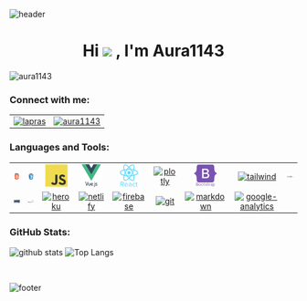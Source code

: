![header](https://capsule-render.vercel.app/api?type=Slice&color=9900ff&height=150&section=header&text=Welcome!!&animation=fadeIn&fontSize=80)

<h1 align="center">
  Hi 
  <img src="https://media.giphy.com/media/hvRJCLFzcasrR4ia7z/giphy.gif" width="30"/>
, I'm Aura1143
</h1>

<p align="left">
  <img src="https://komarev.com/ghpvc/?username=aura1143&label=Profile%20views&color=0e75b6&style=flat" alt="aura1143" />
</p>

<h3 align="left">Connect with me:</h3>
<table>
 <tr>
  <td align="center">
   <a href="https://lapras.com/public/UZPLDIL" target="blank">
    <img src="https://user-images.githubusercontent.com/81360876/169790418-42f10c90-715a-4768-932c-37144d508b27.svg" alt="lapras" width="40" />
   </a>
  </td>
  <td align="center">
   <a href="https://twitter.com/aura1143" target="blank">
    <img src="https://raw.githubusercontent.com/rahuldkjain/github-profile-readme-generator/master/src/images/icons/Social/twitter.svg" alt="aura1143" width="40" />
   </a>
  </td>
 </tr>
</table>

<h3 align="left">Languages and Tools:</h3>
<table>
 <tr>
  <td align="center">
   <a href="https://www.w3.org/html/" target="_blank" rel="noreferrer">
    <img src="https://raw.githubusercontent.com/devicons/devicon/master/icons/html5/html5-original-wordmark.svg" alt="html5" width="40" />
   </a>
  </td>
  <td align="center">  
   <a href="https://www.w3schools.com/css/" target="_blank" rel="noreferrer">
    <img src="https://raw.githubusercontent.com/devicons/devicon/master/icons/css3/css3-original-wordmark.svg" alt="css3" width="40" />
   </a>
  </td>
  <td align="center">
   <a href="https://developer.mozilla.org/en-US/docs/Web/JavaScript" target="_blank" rel="noreferrer">
    <img src="https://raw.githubusercontent.com/devicons/devicon/master/icons/javascript/javascript-original.svg" alt="javascript" width="40" />
   </a>
  </td>
  <td align="center">
   <a href="https://vuejs.org/" target="_blank" rel="noreferrer">
    <img src="https://raw.githubusercontent.com/devicons/devicon/master/icons/vuejs/vuejs-original-wordmark.svg" alt="vuejs" width="40" />
   </a>
  </td>
  <td align="center">
   <a href="https://reactjs.org/" target="_blank" rel="noreferrer">
    <img src="https://raw.githubusercontent.com/devicons/devicon/master/icons/react/react-original-wordmark.svg" alt="react" width="40" />
   </a>
  </td>
  <td align="center">
   <a href="https://plotly.com/" target="_blank" rel="noreferrer">
    <img src="https://user-images.githubusercontent.com/81360876/173191070-85b884b8-2310-4d23-90d0-82b134d4b4f5.svg" alt="plotly" width="40" />
   </a>
  </td>
  <td align="center">
   <a href="https://getbootstrap.com" target="_blank" rel="noreferrer">
    <img src="https://raw.githubusercontent.com/devicons/devicon/master/icons/bootstrap/bootstrap-plain-wordmark.svg" alt="bootstrap" width="40" />
   </a>
  </td>
  <td align="center">
   <a href="https://tailwindcss.com/" target="_blank" rel="noreferrer">
    <img src="https://www.vectorlogo.zone/logos/tailwindcss/tailwindcss-icon.svg" alt="tailwind" width="40" />
   </a>
  </td>
  <td align="center">
   <a href="https://nodejs.org" target="_blank" rel="noreferrer">
    <img src="https://raw.githubusercontent.com/devicons/devicon/master/icons/nodejs/nodejs-original-wordmark.svg" alt="nodejs" width="40" />
   </a>
  </td>
 </tr>
 <tr>
  <td align="center">
   <a href="https://www.php.net" target="_blank" rel="noreferrer">
    <img src="https://raw.githubusercontent.com/devicons/devicon/master/icons/php/php-original.svg" alt="php" width="40" />
   </a>
  </td>
  <td align="center">
   <a href="https://www.mysql.com/" target="_blank" rel="noreferrer">
    <img src="https://raw.githubusercontent.com/devicons/devicon/master/icons/mysql/mysql-original-wordmark.svg" alt="mysql" width="40" />
   </a>
  </td>
  <td align="center">
   <a href="https://heroku.com" target="_blank" rel="noreferrer">
    <img src="https://www.vectorlogo.zone/logos/heroku/heroku-icon.svg" alt="heroku" width="40" />
   </a>
  </td>
  <td align="center">
   <a href="https://www.netlify.com/" target="_blank" rel="noreferrer">
    <img src="https://user-images.githubusercontent.com/81360876/171396546-9e7894b1-9e6d-481f-9005-82f0b8ce5f2b.svg" alt="netlify" width="40" />
   </a>
  </td>
  <td align="center">
   <a href="https://firebase.google.com/" target="_blank" rel="noreferrer">
    <img src="https://www.vectorlogo.zone/logos/firebase/firebase-icon.svg" alt="firebase" width="40" />
   </a>
  </td>
  <td align="center">
   <a href="https://git-scm.com/" target="_blank" rel="noreferrer">
    <img src="https://www.vectorlogo.zone/logos/git-scm/git-scm-icon.svg" alt="git" width="40" />
   </a>
  </td>
  <td align="center">
   <a href="https://daringfireball.net/projects/markdown/" target="_blank" rel="noreferrer">
    <img src="https://user-images.githubusercontent.com/81360876/176209645-bb02ad1b-4535-41e4-a2ba-348fe5f156bc.svg" alt="markdown" width="40" />
   </a>
  </td>
  <td align="center">
   <a href="https://marketingplatform.google.com/about/analytics/" target="_blank" rel="noreferrer">
    <img src="https://user-images.githubusercontent.com/81360876/173191599-ee0eee53-7fab-41bf-a177-7fb662116dc9.svg" alt="google-analytics" width="40" />
   </a>
  </td>
 </tr>
</table>

<h3 align="left">GitHub Stats:</h3>
<p align="left">
 <img alt="github stats" height="150px" src="https://github-readme-stats.vercel.app/api?username=aura1143&hide_border=true&show_icons=true&include_all_commits=true&count_private=true&line_height=24&text_color=ffffff&icon_color=ffffff&bg_color=0,000428,004e92&title_color=ffffff"/>
 <img alt="Top Langs" height="150px" src="https://github-readme-stats.vercel.app/api/top-langs/?username=aura1143&hide_border=true&card_width=317&layout=compact&langs_count=5&text_color=ffffff&icon_color=ffffff&bg_color=0,004e92,000428&title_color=ffffff"/>
</p>
<br>

![footer](https://capsule-render.vercel.app/api?type=Slice&color=9900ff&height=150&section=footer)
